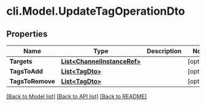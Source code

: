 # cli.Model.UpdateTagOperationDto

## Properties

Name | Type | Description | Notes
------------ | ------------- | ------------- | -------------
**Targets** | [**List&lt;ChannelInstanceRef&gt;**](ChannelInstanceRef.md) |  | [optional] 
**TagsToAdd** | [**List&lt;TagDto&gt;**](TagDto.md) |  | [optional] 
**TagsToRemove** | [**List&lt;TagDto&gt;**](TagDto.md) |  | [optional] 

[[Back to Model list]](../README.md#documentation-for-models) [[Back to API list]](../README.md#documentation-for-api-endpoints) [[Back to README]](../README.md)

